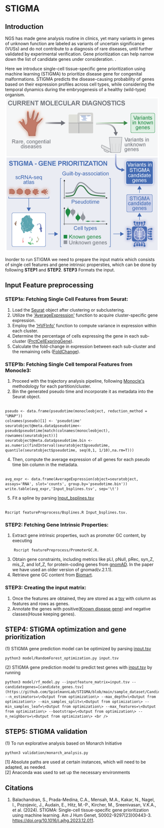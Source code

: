 # STIGMA

## Introduction
NGS has made gene analysis routine in clinics, yet many variants in genes of unknown function are labeled as variants of uncertain significance (VUSs) and do not contribute to a diagnosis of rare diseases, until further validated by experimental verification. Gene prioritization can help narrow down the list of candidate genes under consideration. . 

Here we introduce single-cell tissue-specific gene prioritization using machine learning (STIGMA) to prioritize disease gene for congenital malformations. STIGMA predicts the disease-causing probability of genes based on their expression profiles across cell types, while considering the temporal dynamics during the embryogenesis of a healthy (wild-type) organism.
![alt text](https://github.com/SpielmannLab/STIGMA/blob/main/GraphicalAbstract.png?raw=true)


Inorder to run STIGMA we need to prepare the input matrix which consists of single cell features and gene intrinsic propersties, which can be done by following **STEP1** and **STEP2**. **STEP3** Formats the input. <br />


## Input Feature preprocessing<br />
### STEP1a: Fetching Single Cell Features from Seurat: <br />

1.	Load the [Seurat](https://satijalab.org/seurat/articles/pbmc3k_tutorial.html) object after clustering or subclustering. <br />
2.	Utilize the ['AverageExpression'](https://satijalab.org/seurat/reference/averageexpression) function to acquire cluster-specific gene expression. <br />
3.	Employ the ['HVFInfo'](https://satijalab.org/seurat/reference/hvfinfo.sctassay) function to compute variance in expression within each cluster. <br />
4.	Determine the percentage of cells expressing the gene in each sub-cluster ([PrctCellExpringGene](https://rdrr.io/github/vertesy/Seurat.utils/man/PrctCellExpringGene.html)). <br />
5.	Calculate the fold-change in expression between each sub-cluster and the remaining cells ([FoldChange](https://satijalab.org/seurat/reference/foldchange)). <br />


### STEP1b: Fetching Single Cell temporal Features from Monocle3: <br />
1.	Proceed with the trajectory analysis pipeline, following [Monocle's](https://cole-trapnell-lab.github.io/monocle3/docs/trajectories/) methodology for each partition/cluster. <br />
2.	Bin the generated pseudo time and incorporate it as metadata into the Seurat object.
   ````

  pseudo <- data.frame(pseudotime(monocleobject, reduction_method = "UMAP"))
  colnames(pseudo)[1] <- 'pseudotime'
  seuratobject@meta.data$pseudotime<-pseudo$pseudotime[match(colnames(monocleobject), rownames(seuratobject))]
  seuratobject@meta.data$pseudotime.bin <- as.numeric(findInterval(seuratobject$pseudotime, quantile(seuratobject$pseudotime, seq(0,1, 1/10),na.rm=T)))

  ````
4.	Then, compute the average expression of all genes for each pseudo time bin column in the metadata.
````

avg_expr <- data.frame(AverageExpression(object=seuratobject, assays='RNA', slot='counts', group.by='pseudotime.bin'))
write.table(avg_expr,'Input_bsplines.tsv', sep='\t')

````
5.	Fit a spline by parsing [Input_bsplines.tsv](https://github.com/SpielmannLab/STIGMA/blob/main/sample_dataset/Input_bsplines.tsv) <br />
   ````

   Rscript featurePreprocess/Bsplines.R Input_bsplines.tsv. 

````

### STEP2: Fetching Gene Intrinsic Properties: <br />

1.	Extract gene intrinsic properties, such as promoter GC content, by executing <br />
````
  	Rscript featurePreprocess/PromoterGC.R. 
````
3.	Obtain gene constraints, including metrics like pLI, pNull, pRec, syn_Z, mis_Z, and lof_Z, for protein-coding genes from [gnomAD](https://gnomad.broadinstitute.org/downloads#v4-constraint). In the paper we have used an older version of gnomad(v.2.1.1). <br />
4.	Retrieve gene GC content from [Biomart](https://www.ensembl.org/biomart/martview). <br />

### STEP3: Creating the input matrix: <br />
1. Once the features are obtained, they are stored as a [tsv](https://github.com/SpielmannLab/STIGMA/blob/main/sample_dataset/input.tsv) with column as features and rows as genes. <br />
2. Annotate the genes with positive([Known disease gene](https://panelapp.genomicsengland.co.uk/panels/384/)) and negative classes(House keeping genes).


## STEP4: STIGMA optimization and gene prioritization<br />
(1) STIGMA gene prediction model can be optimized by parsing [input.tsv](https://github.com/SpielmannLab/STIGMA/blob/main/sample_dataset/input.tsv) <br />
   ````
   python3 model/RandomForest_optimization.py input.tsv
````
(2) STIGMA gene prediction model to predict test genes with [input.tsv](https://github.com/SpielmannLab/STIGMA/blob/main/sample_dataset/input.tsv) by running <br />
````
python3 model/rf_model.py --inputfeature_matrix=input.tsv --candidategenes=[candidate_genes.tsv](https://github.com/SpielmannLab/STIGMA/blob/main/sample_dataset/CandidateGene.tsv) --n_estimators=\<Output from optimization\> --max_depth=\<Output from optimization\> --min_samples_split=\<Output from optimization\> --min_samples_leaf=\<Output from optimization\> --max_features=\<Output from optimization\> --bootstrap=\<Output from optimization\> --n_neighbors=\<Output from optimization\> <br />
````
## STEP5: STIGMA validation <br />
(1) To run explorative analysis based on Monarch Initiative <br />
````
python3 validation/monarch_analysis.py 
````

[1] Absolute paths are used at certain instances, which will need to be adapted, as needed. <br />
[2] Anaconda was used to set up the necessary environments <br />

## Citations
1. Balachandran, S., Prada-Medina, C.A., Mensah, M.A., Kakar, N., Nagel, I., Pozojevic, J., Audain, E., Hitz, M.-P., Kircher, M., Sreenivasan, V.K.A., et al. (2024). STIGMA: Single-cell tissue-specific gene prioritization using machine learning. Am J Hum Genet, S0002-9297(23)00443-3. https://doi.org/10.1016/j.ajhg.2023.12.011.


